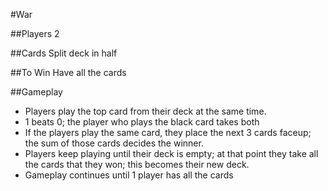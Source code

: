 #War

##Players
2

##Cards
Split deck in half

##To Win
Have all the cards

##Gameplay
* Players play the top card from their deck at the same time.
* 1 beats 0; the player who plays the black card takes both
* If the players play the same card, they place the next 3 cards faceup; the sum of those cards decides the winner.
* Players keep playing until their deck is empty; at that point they take all the cards that they won; this becomes their new deck.
* Gameplay continues until 1 player has all the cards
